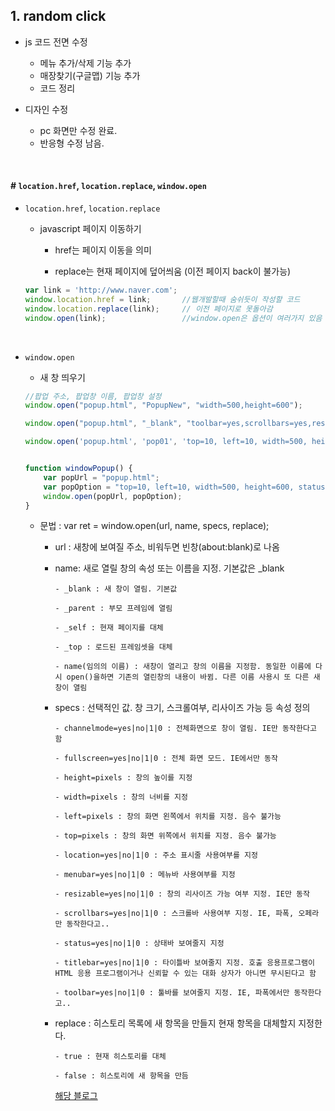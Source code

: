 ## 1. random click
- js 코드 전면 수정
  - 메뉴 추가/삭제 기능 추가
  - 매장찾기(구글맵) 기능 추가
  - 코드 정리
  
- 디자인 수정
  - pc 화면만 수정 완료.
  - 반응형 수정 남음.
  
<br/>

#### # `location.href`, `location.replace`, `window.open`
  - `location.href`, `location.replace`
    - javascript 페이지 이동하기
    
      - href는 페이지 이동을 의미 
      
      - replace는 현재 페이지에 덮어씌움 (이전 페이지 back이 불가능)
      
    ```javascript
    var link = 'http://www.naver.com';
    window.location.href = link;       //웹개발할때 숨쉬듯이 작성할 코드
    window.location.replace(link);     // 이전 페이지로 못돌아감
    window.open(link);                 //window.open은 옵션이 여러가지 있음
    ```
    <br/>
    
  - `window.open`
    - 새 창 띄우기
    
    ```javascript
    //팝업 주소, 팝업창 이름, 팝업창 설정
    window.open("popup.html", "PopupNew", "width=500,height=600");

    window.open("popup.html", "_blank", "toolbar=yes,scrollbars=yes,resizable=yes,top=500,left=500,width=400,height=400");

    window.open('popup.html', 'pop01', 'top=10, left=10, width=500, height=600, status=no, menubar=no, toolbar=no, resizable=no');


    function windowPopup() {
        var popUrl = "popup.html";
        var popOption = "top=10, left=10, width=500, height=600, status=no, menubar=no, toolbar=no, resizable=no";
        window.open(popUrl, popOption);
    }
    ```
    

    - 문법 : var ret = window.open(url, name, specs, replace);

      - url : 새창에 보여질 주소, 비워두면 빈창(about:blank)로 나옴

      - name: 새로 열릴 창의 속성 또는 이름을 지정. 기본값은 _blank
          ```
          - _blank : 새 창이 열림. 기본값

          - _parent : 부모 프레임에 열림

          - _self : 현재 페이지를 대체

          - _top : 로드된 프레임셋을 대체

          - name(임의의 이름) : 새창이 열리고 창의 이름을 지정함. 동일한 이름에 다시 open()을하면 기존의 열린창의 내용이 바뀜. 다른 이름 사용시 또 다른 새창이 열림
          ```



      - specs : 선택적인 값. 창 크기, 스크롤여부, 리사이즈 가능 등 속성 정의
          ```
          - channelmode=yes|no|1|0 : 전체화면으로 창이 열림. IE만 동작한다고 함

          - fullscreen=yes|no|1|0 : 전체 화면 모드. IE에서만 동작

          - height=pixels : 창의 높이를 지정

          - width=pixels : 창의 너비를 지정

          - left=pixels : 창의 화면 왼쪽에서 위치를 지정. 음수 불가능

          - top=pixels : 창의 화면 위쪽에서 위치를 지정. 음수 불가능

          - location=yes|no|1|0 : 주소 표시줄 사용여부를 지정

          - menubar=yes|no|1|0 : 메뉴바 사용여부를 지정

          - resizable=yes|no|1|0 : 창의 리사이즈 가능 여부 지정. IE만 동작

          - scrollbars=yes|no|1|0 : 스크롤바 사용여부 지정. IE, 파폭, 오페라만 동작한다고..

          - status=yes|no|1|0 : 상태바 보여줄지 지정

          - titlebar=yes|no|1|0 : 타이틀바 보여줄지 지정. 호출 응용프로그램이 HTML 응용 프로그램이거나 신뢰할 수 있는 대화 상자가 아니면 무시된다고 함

          - toolbar=yes|no|1|0 : 툴바를 보여줄지 지정. IE, 파폭에서만 동작한다고..
          ```


      - replace : 히스토리 목록에 새 항목을 만들지 현재 항목을 대체할지 지정한다. 
          ```
          - true : 현재 히스토리를 대체

          - false : 히스토리에 새 항목을 만듬
          ```

        [해당 블로그 ](https://blog.naver.com/PostView.nhn?blogId=deersoul6662&logNo=221805875601)



